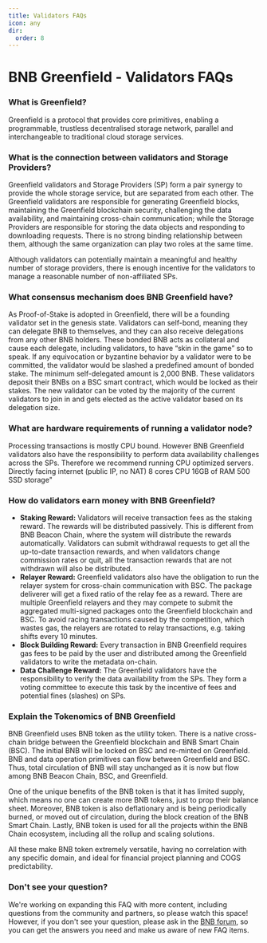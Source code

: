 ```yaml
---
title: Validators FAQs
icon: any
dir:
  order: 8
---
```

# BNB Greenfield - Validators FAQs

### What is Greenfield? 
Greenfield is a protocol that provides core primitives, enabling a programmable, trustless decentralised storage network, parallel and interchangeable to traditional cloud storage services.

### What is the connection between validators and Storage Providers?
Greenfield validators and Storage Providers (SP) form a pair synergy to provide the whole storage service, but are separated from each other. The Greenfield validators are responsible for generating Greenfield blocks, maintaining the Greenfield blockchain security, challenging the data availability, and maintaining cross-chain communication; while the Storage Providers are responsible for storing the data objects and responding to downloading requests. There is no strong binding relationship between them, although the same organization can play two roles at the same time.

Although validators can potentially maintain a meaningful and healthy number of storage providers, there is enough incentive for the validators to manage a reasonable number of non-affiliated SPs.

### What consensus mechanism does BNB Greenfield have?
As Proof-of-Stake is adopted in Greenfield, there will be a founding validator set in the genesis state. Validators can self-bond, meaning they can delegate BNB to themselves, and they can also receive delegations from any other BNB holders. These bonded BNB acts as collateral and cause each delegate, including validators, to have “skin in the game” so to speak. If any equivocation or byzantine behavior by a validator were to be committed, the validator would be slashed a predefined amount of bonded stake. The minimum self-delegated amount is 2,000 BNB. These validators deposit their BNBs on a BSC smart contract, which would be locked as their stakes. The new validator can be voted by the majority of the current validators to join in and gets elected as the active validator based on its delegation size.

### What are hardware requirements of running a validator node? 
Processing transactions is mostly CPU bound. However BNB Greenfield validators also have the responsibility to perform data availability challenges across the SPs.
Therefore we recommend running CPU optimized servers. Directly facing internet (public IP, no NAT) 8 cores CPU 16GB of RAM 500 SSD storage"

### How do validators earn money with BNB Greenfield? 

- **Staking Reward:** Validators will receive transaction fees as the staking reward. The rewards will be distributed passively. This is different from BNB Beacon Chain, where the system will distribute the rewards automatically. Validators can submit withdrawal requests to get all the up-to-date transaction rewards, and when validators change commission rates or quit, all the transaction rewards that are not withdrawn will also be distributed.
- **Relayer Reward:** Greenfield validators also have the obligation to run the relayer system for cross-chain communication with BSC. The package deliverer will get a fixed ratio of the relay fee as a reward. There are multiple Greenfield relayers and they may compete to submit the aggregated multi-signed packages onto the Greenfield blockchain and BSC. To avoid racing transactions caused by the competition, which wastes gas, the relayers are rotated to relay transactions, e.g. taking shifts every 10 minutes.
- **Block Building Reward:** Every transaction in BNB Greenfield requires gas fees to be paid by the user and distributed among the Greenfield validators to write the metadata on-chain.
- **Data Challenge Reward:** The Greenfield validators have the responsibility to verify the data availability from the SPs. They form a voting committee to execute this task by the incentive of fees and potential fines (slashes) on SPs.

### Explain the Tokenomics of BNB Greenfield
BNB Greenfield uses BNB token as the utility token. There is a native cross-chain bridge between the Greenfield blockchain and BNB Smart Chain (BSC). The initial BNB will be locked on BSC and re-minted on Greenfield. BNB and data operation primitives can flow between Greenfield and BSC. Thus, total circulation of BNB will stay unchanged as it is now but flow among BNB Beacon Chain, BSC, and Greenfield.

One of the unique benefits of the BNB token is that it has limited supply, which means no one can create more BNB tokens, just to prop their balance sheet. Moreover, BNB token is also deflationary and is being periodically burned, or moved out of circulation, during the block creation of the BNB Smart Chain. Lastly, BNB token is used for all the projects within the BNB Chain ecosystem, including all the rollup and scaling solutions.

All these make BNB token extremely versatile, having no correlation with any specific domain, and ideal for financial project planning and COGS predictability.

### Don't see your question? 
We're working on expanding this FAQ with more content, including questions from the community and partners, so please watch this space! However, if you don't see your question, please ask in the [BNB forum](https://forum.bnbchain.org/), so you can get the answers you need and make us aware of new FAQ items.
